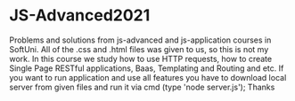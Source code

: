 # JS-Advanced2021
Problems and solutions from js-advanced and js-application courses in SoftUni. All of the .css and .html files was given to us, so this is not my work. 
In this course we study how to use HTTP requests, how to create Single Page RESTful applications, Baas, Templating and Routing and etc.
If you want to run application and use all features you have to download local server from given files and run it via cmd (type 'node server.js');
Thanks 
